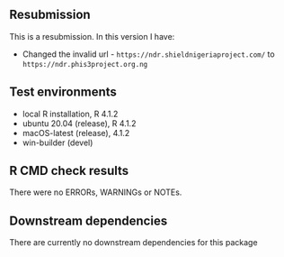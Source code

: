 ## Resubmission

This is a resubmission. In this version I have:

-   Changed the invalid url - `https://ndr.shieldnigeriaproject.com/` to `https://ndr.phis3project.org.ng`

## Test environments

-   local R installation, R 4.1.2
-   ubuntu 20.04 (release), R 4.1.2
-   macOS-latest (release), 4.1.2
-   win-builder (devel)

## R CMD check results

There were no ERRORs, WARNINGs or NOTEs.

## Downstream dependencies

There are currently no downstream dependencies for this package
